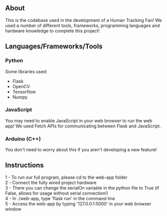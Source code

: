 ## About
This is the codebase used in the development of a Human Tracking Fan! We used a number of different tools, frameworks, programming languages and hardware knowledge to complete this project!

## Languages/Frameworks/Tools

### Python
Some libraries used:
* Flask
* OpenCV
* Tensorflow
* Numpy


### JavaScript
You may need to enable JavaScript in your web browser to run the web app! We used Fetch APIs for communicating between Flask and JavaScript.



### Arduino (C++)
You don't need to worry about this if you aren't developing a new feature!



## Instructions

1 - To run our full program, please cd to the web-app folder </br>
2 - Connect the fully wired project hardware </br>
3 - There you can change the serialOn variable in the python file to True (if False, allows for usage without serial connection!) </br>
4 - In ./web-app, type 'flask run' in the command line </br>
5 - Access the web-app by typing '127.0.0.1:5000' in your web browser window </br>
